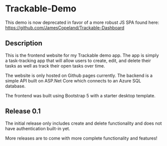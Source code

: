# Trackable-Demo

This demo is now deprecated in favor of a more robust JS SPA found here: https://github.com/JamesCopeland/Trackable-Dashboard

## Description
This is the frontend website for my Trackable demo app. The app is simply a task-tracking app that will allow users to create, edit, and delete their tasks 
as well as track their open tasks over time. 

The website is only hosted on Github pages currently. The backend is a simple API built on ASP.Net Core which connects to an Azure SQL database.

The frontend was built using Bootstrap 5 with a starter desktop template.

## Release 0.1
The initial release only includes create and delete functionality and does not have authentication built-in yet.

More releases are to come with more complete functionality and features!
